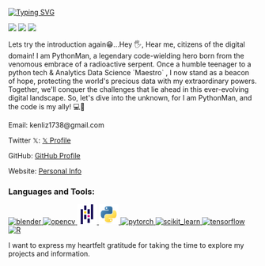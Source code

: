 [![Typing SVG](https://readme-typing-svg.demolab.com?font=Fira+Code&duration=500&pause=1000&multiline=true&random=false&width=700&height=100&lines=Hey%F0%9F%96%90+am+Kennedy+Wambugu+Kinyua+;+A+Data+Scientist+in+the++make;Mathematical+++Modeller+%7C+Bussiness+Analyst+)](https://git.io/typing-svg)

![](https://github-stats-alpha.vercel.app/api?username=Wambugu71) ![](https://github-readme-streak-stats.herokuapp.com/?user=Wambugu71&)
![](https://github-readme-stats.vercel.app/api/top-langs?username=Wambugu71&show_icons=true&locale=en&layout=compact)
 
  </div>
</div>

<html>
<body>
    <div class="container mt-5">
        <div class="row">
            <div class="col-md-4">
                <div class="profile-card">
                    <p>  Lets try the  introduction  again😁...Hey  🖐, Hear me, citizens of the digital domain! I am PythonMan, a legendary code-wielding hero born from the venomous embrace of a radioactive serpent. Once a humble teenager to  a python tech & Analytics Data  Science `Maestro` , I now stand as a beacon of hope, protecting the world's precious data with my extraordinary powers. Together, we'll conquer the challenges that lie ahead in this ever-evolving digital landscape. So, let's dive into the unknown, for I am PythonMan, and the code is my ally! 💻🐍</p>
                    <p>Email: kenliz1738@gmail.com</p>
                    <p>Twitter 𝕏: <a href="https://x.com/kenliz1738?s=09">𝕏 Profile</a></p>
                    <p>GitHub: <a href="https://github.com/wambugu71">GitHub Profile</a></p>
                    <p>Website: <a href ="https://wambugu71.github.io/wambugu" > Personal Info</a></p>
                </div>
            </div>
        </div>
    </div>
</body>
</html>

  <h3 align="left">Languages and Tools:</h3>
<p align="left"> <a href="https://www.blender.org/" target="_blank" rel="noreferrer"> <img src="https://download.blender.org/branding/community/blender_community_badge_white.svg" alt="blender" width="40" height="40"/> </a> <a href="https://opencv.org/" target="_blank" rel="noreferrer"> <img src="https://www.vectorlogo.zone/logos/opencv/opencv-icon.svg" alt="opencv" width="40" height="40"/> </a> <a href="https://pandas.pydata.org/" target="_blank" rel="noreferrer"> <img src="https://raw.githubusercontent.com/devicons/devicon/2ae2a900d2f041da66e950e4d48052658d850630/icons/pandas/pandas-original.svg" alt="pandas" width="40" height="40"/> </a> <a href="https://www.python.org" target="_blank" rel="noreferrer"> <img src="https://raw.githubusercontent.com/devicons/devicon/master/icons/python/python-original.svg" alt="python" width="40" height="40"/> </a> <a href="https://pytorch.org/" target="_blank" rel="noreferrer"> <img src="https://www.vectorlogo.zone/logos/pytorch/pytorch-icon.svg" alt="pytorch" width="40" height="40"/> </a> <a href="https://scikit-learn.org/" target="_blank" rel="noreferrer"> <img src="https://upload.wikimedia.org/wikipedia/commons/0/05/Scikit_learn_logo_small.svg" alt="scikit_learn" width="40" height="40"/> </a> <a href="https://www.tensorflow.org" target="_blank" rel="noreferrer"> <img src="https://www.vectorlogo.zone/logos/tensorflow/tensorflow-icon.svg" alt="tensorflow" width="40" height="40"/> 
<img 
  src ="https://www.flaticon.com/free-icon/r_2103665"
  alt="R"
  width="40" height="40" />
</a> </p>
<p>I want to express my heartfelt gratitude for taking the time to explore my  projects and  information.</p>

